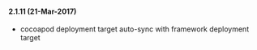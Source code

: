 #### 2.1.11 (21-Mar-2017)
- cocoapod deployment target auto-sync with framework deployment target
 
